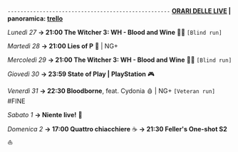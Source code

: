 <code>---------------------------------------------------</code>
<b><u>ORARI DELLE LIVE</u> | panoramica: <a href="https://trello.com/b/iKwdSGf3/sabaku">trello</a></b>

<i>Lunedì 27</i>
<b>→ 21:00 The Witcher 3: WH - Blood and Wine</b> 🧛‍♂️ <code>[Blind run]</code>

<i>Martedì 28</i>
<b>→ 21:00 Lies of P</b> 🤥 | NG+

<i>Mercoledì 29</i>
<b>→ 21:00 The Witcher 3: WH - Blood and Wine</b> 🧛‍♂️ <code>[Blind run]</code>

<i>Giovedì 30</i>
<b>→ 23:59 State of Play | PlayStation</b> 🎮

<i>Venerdì 31</i>
<b>→ 22:30 Bloodborne</b>, feat. Cydonia 🩸 | NG+ <code>[Veteran run]</code> #FINE

<i>Sabato 1</i>
<b>→ Niente live!</b> 🫡

<i>Domenica 2</i>
<b>→ 17:00 Quattro chiacchiere</b> ☕️
<b>→ 21:30 Feller's One-shot S2</b> ⛵

